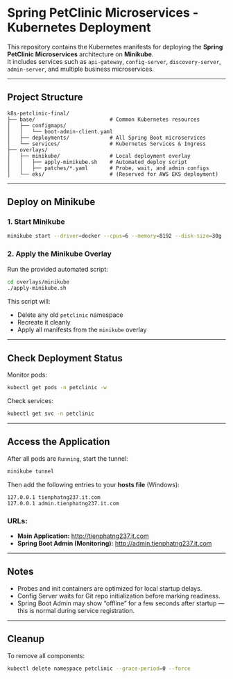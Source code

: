 # Spring PetClinic Microservices - Kubernetes Deployment

This repository contains the Kubernetes manifests for deploying the **Spring PetClinic Microservices** architecture on **Minikube**.  
It includes services such as `api-gateway`, `config-server`, `discovery-server`, `admin-server`, and multiple business microservices.

---

## Project Structure

```
k8s-petclinic-final/
├── base/                        # Common Kubernetes resources
│   ├── configmaps/
│   │   └── boot-admin-client.yaml
│   ├── deployments/             # All Spring Boot microservices
│   └── services/                # Kubernetes Services & Ingress
├── overlays/
│   ├── minikube/                # Local deployment overlay
│   │   ├── apply-minikube.sh    # Automated deploy script
│   │   ├── patches/*.yaml       # Probe, wait, and admin configs
│   └── eks/                     # (Reserved for AWS EKS deployment)
```

---

## Deploy on Minikube

### 1. Start Minikube
```bash
minikube start --driver=docker --cpus=6 --memory=8192 --disk-size=30g
```

### 2. Apply the Minikube Overlay
Run the provided automated script:
```bash
cd overlays/minikube
./apply-minikube.sh
```

This script will:
- Delete any old `petclinic` namespace  
- Recreate it cleanly  
- Apply all manifests from the `minikube` overlay  

---

## Check Deployment Status

Monitor pods:
```bash
kubectl get pods -n petclinic -w
```

Check services:
```bash
kubectl get svc -n petclinic
```

---

## Access the Application

After all pods are `Running`, start the tunnel:
```bash
minikube tunnel
```

Then add the following entries to your **hosts file** (Windows):
```
127.0.0.1 tienphatng237.it.com
127.0.0.1 admin.tienphatng237.it.com
```

### URLs:
- **Main Application:** http://tienphatng237.it.com  
- **Spring Boot Admin (Monitoring):** http://admin.tienphatng237.it.com  

---

## Notes
- Probes and init containers are optimized for local startup delays.
- Config Server waits for Git repo initialization before marking readiness.
- Spring Boot Admin may show “offline” for a few seconds after startup — this is normal during service registration.

---

## Cleanup
To remove all components:
```bash
kubectl delete namespace petclinic --grace-period=0 --force
```
